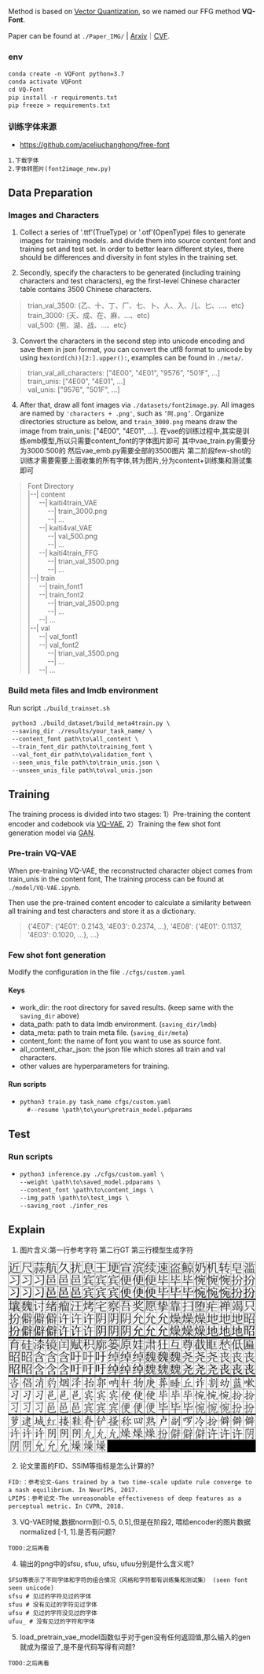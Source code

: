 Method is based on [Vector Quantization](https://arxiv.org/abs/1711.00937), so we named our FFG method **VQ-Font**.

Paper can be found
at ```./Paper_IMG/``` | [Arxiv](https://arxiv.org/abs/2309.00827)｜[CVF](https://openaccess.thecvf.com/content/ICCV2023/papers/Pan_Few_Shot_Font_Generation_Via_Transferring_Similarity_Guided_Global_Style_ICCV_2023_paper.pdf).

### env

```shell
conda create -n VQFont python=3.7
conda activate VQFont
cd VQ-Font
pip install -r requirements.txt
pip freeze > requirements.txt
```

### 训练字体来源

- https://github.com/aceliuchanghong/free-font

```shell
1.下载字体
2.字体转图片(font2image_new.py)
```

## Data Preparation

### Images and Characters

1) Collect a series of '.ttf'(TrueType) or '.otf'(OpenType) files to generate images for training models. and divide
   them into source content font and training set and test set. In order to better learn different styles, there should
   be differences and diversity in font styles in the training set.

2) Secondly, specify the characters to be generated (including training characters and test characters), eg the
   first-level Chinese character table contains 3500 Chinese characters.

> trian_val_3500: {乙、十、丁、厂、七、卜、人、入、儿、匕、...、etc}  
> train_3000: {天、成、在、麻、...、etc}  
> val_500: {熊、湖、战、...、etc}

3) Convert the characters in the second step into unicode encoding and save them in json format, you can convert the
   utf8 format to unicode by using ```hex(ord(ch))[2:].upper():```, examples can be found in ```./meta/```.

> trian_val_all_characters: ["4E00", "4E01", "9576", "501F", ...]  
> train_unis: ["4E00", "4E01", ...]  
> val_unis: ["9576", "501F", ...]

4) After that, draw all font images via ```./datasets/font2image.py```. All images are named
   by ```'characters + .png'```, such as ```‘阿.png’```.
   Organize directories structure as below, and ```train_3000.png``` means draw the image from
   train_unis: ["4E00", "4E01", ...].
   在vae的训练过程中,其实是训练emb模型,所以只需要content_font的字体图片即可
   其中vae_train.py需要分为3000:500的
   然后vae_emb.py需要全部的3500图片
   第二阶段few-shot的训练才需要需要上面收集的所有字体,转为图片,分为content+训练集和测试集即可

> Font Directory  
> |--| content  
> |&#8195; --| kaiti4train_VAE  
> |&#8195; &#8195; --| train_3000.png  
> |&#8195; &#8195; --| ...  
> |&#8195; --| kaiti4val_VAE  
> |&#8195; &#8195; --| val_500.png  
> |&#8195; &#8195; --| ...  
> |&#8195; --| kaiti4train_FFG  
> |&#8195; &#8195; --| trian_val_3500.png  
> |&#8195; &#8195; --| ...  
> |--| train  
> |&#8195; --| train_font1  
> |&#8195; --| train_font2  
> |&#8195; &#8195; --| trian_val_3500.png   
> |&#8195; &#8195; --| ...  
> |&#8195; --| ...  
> |--| val  
> |&#8195; --| val_font1  
> |&#8195; --| val_font2  
> |&#8195; &#8195; --| trian_val_3500.png    
> |&#8195; &#8195; --| ...  
> |&#8195; --| ...

### Build meta files and lmdb environment

Run script ```./build_trainset.sh```

 ```
  python3 ./build_dataset/build_meta4train.py \
  --saving_dir ./results/your_task_name/ \
  --content_font path\to\all_content \
  --train_font_dir path\to\training_font \
  --val_font_dir path\to\validation_font \
  --seen_unis_file path\to\train_unis.json \
  --unseen_unis_file path\to\val_unis.json 
  ```

## Training

The training process is divided into two stages: 1）Pre-training the content encoder and codebook
via [VQ-VAE](https://arxiv.org/abs/1711.00937), 2）Training the few shot font generation model
via [GAN](https://dl.acm.org/doi/abs/10.1145/3422622).

### Pre-train VQ-VAE

When pre-training VQ-VAE, the reconstructed character object comes from train_unis in the content font, The training
process can be found at ```./model/VQ-VAE.ipynb```.

Then use the pre-trained content encoder to calculate a similarity between all training and test characters and store it
as a dictionary.
> {'4E07': {'4E01': 0.2143, '4E03': 0.2374, ...}, '4E08': {'4E01': 0.1137, '4E03': 0.1020, ...}, ...}

### Few shot font generation

Modify the configuration in the file ```./cfgs/custom.yaml```

#### Keys

* work_dir: the root directory for saved results. (keep same with the `saving_dir` above)
* data_path: path to data lmdb environment. (`saving_dir/lmdb`)
* data_meta: path to train meta file. (`saving_dir/meta`)
* content_font: the name of font you want to use as source font.
* all_content_char_json: the json file which stores all train and val characters.
* other values are hyperparameters for training.

#### Run scripts

* ```
  python3 train.py task_name cfgs/custom.yaml
    #--resume \path\to\your\pretrain_model.pdparams
  ```

## Test

### Run scripts

* ```
  python3 inference.py ./cfgs/custom.yaml \
  --weight \path\to\saved_model.pdparams \
  --content_font \path\to\content_imgs \
  --img_path \path\to\test_imgs \
  --saving_root ./infer_res
  ```

## Explain

1. 图片含义:第一行参考字符 第二行GT 第三行模型生成字符

![0022000-comparable_ufuu_.png](z_using_files/training_log_pics/0022000-comparable_ufuu_.png)

2. 论文里面的FID、SSIM等指标是怎么计算的?

```
FID:：参考论文-Gans trained by a two time-scale update rule converge to a nash equilibrium. In NeurIPS, 2017.
LPIPS：参考论文-The unreasonable effectiveness of deep features as a perceptual metric. In CVPR, 2018.
```

3. VQ-VAE时候,数据norm到[-0.5, 0.5],但是在阶段2, 喂给encoder的图片数据normalized [-1, 1].是否有问题?

```text
TODO:之后再看
```

4. 输出的png中的sfsu, sfuu, ufsu, ufuu分别是什么含义呢?

```text
SFSU等表示了不同字体和字符的组合情况（风格和字符都有训练集和测试集） (seen font seen unicode)
sfsu # 见过的字符见过的字体
sfuu # 没有见过的字符见过字体
ufsu # 见过的字符没见过的字体
ufuu_ # 没有见过的字符和字体
```

5. load_pretrain_vae_model函数似乎对于gen没有任何返回值,那么输入的gen就成为摆设了,是不是代码写得有问题?

```text
TODO:之后再看
```

